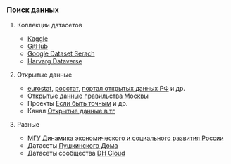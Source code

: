 ### Поиск данных

1. Коллекции датасетов
   * [Kaggle](https://www.kaggle.com/)
   * [GitHub](https://github.com/)
   * [Google Dataset Serach](https://datasetsearch.research.google.com/)
   * [Harvarg Dataverse](https://dataverse.harvard.edu/)

2. Открытые данные
   * [eurostat](https://ec.europa.eu/eurostat/data/database), [росстат](https://rosstat.gov.ru/folder/10705), [портал открытых данных РФ](https://data.gov.ru/) и др.
   * [Открытые данные правильства Москвы](https://data.mos.ru/opendata)
   * Проекты [Если быть точным](https://tochno.st/datasets) и др.
   * Канал [Открытые данные в тг](https://t.me/opendatarussiachat1)
  
3. Разные
   * [МГУ Динамика экономического и социального развития России](https://hist.msu.ru/Dynamics/)
   * Датасеты [Пушкинского Дома](http://pushkinskijdom.ru/)
   * Датасеты сообщества [DH Cloud](https://dhcloud.org/category/datasety/)

